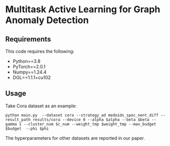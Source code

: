 # Multitask Active Learning for Graph Anomaly Detection

## Requirements
This code requires the following:

- Python==3.8
- PyTorch==2.0.1
- Numpy==1.24.4
- DGL==1.1.1+cu102

## Usage
Take Cora dataset as an example:
```
python main.py  --dataset cora --strategy_ad medoids_spec_nent_diff --result_path results/cora --device 0 --alpha $alpha --beta $beta --gamma 1 --cluster_num $c_num --weight_tmp $weight_tmp --max_budget $budget  --phi $phi 
```
The hyperparameters for other datasets are reported in our paper.
